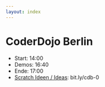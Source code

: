 ```yaml
---
layout: index
---
```


# CoderDojo Berlin

* Start: 14:00
* Demos: 16:40
* Ende: 17:00
* [Scratch Ideen / Ideas](projects.html): bit.ly/cdb-0
